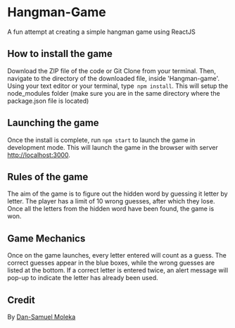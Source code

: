 # Hangman-Game
A fun attempt at creating a simple hangman game using ReactJS

## How to install the game

Download the ZIP file of the code or Git Clone from your terminal. Then, navigate to the directory of the downloaded file, inside 'Hangman-game'. Using your text editor or your terminal, type` npm install`. This will setup the node_modules folder (make sure you are in the same directory where the package.json file is located)

## Launching the game

Once the install is complete, run `npm start` to launch the game in development mode.
This will launch the game in the browser with server [http://localhost:3000](http://localhost:3000).

## Rules of the game

The aim of the game is to figure out the hidden word by guessing it letter by letter.
The player has a limit of 10 wrong guesses, after which they lose.
Once all the letters from the hidden word have been found, the game is won.

## Game Mechanics

Once on the game launches, every letter entered will count as a guess. 
The correct guesses appear in the blue boxes, while the wrong guesses are listed at the bottom.
If a correct letter is entered twice, an alert message will pop-up to indicate the letter has already been used.


## Credit

By [Dan-Samuel Moleka](https://github.com/ArchKeyTechnique)
